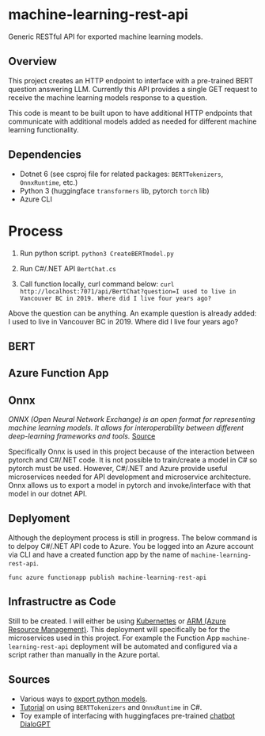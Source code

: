# machine-learning-rest-api
Generic RESTful API for exported machine learning models.

## Overview 
This project creates an HTTP endpoint to interface with a pre-trained BERT question answering LLM. Currently this API provides a single GET request to receive the machine learning models response to a question. 

This code is meant to be built upon to have additional HTTP endpoints that communicate with additional models added as needed for different machine learning functionality. 

## Dependencies
- Dotnet 6 (see csproj file for related packages: `BERTTokenizers`, `OnnxRuntime`, etc.)
- Python 3 (huggingface `transformers` lib, pytorch `torch` lib)
- Azure CLI 

# Process 

1. Run python script. 
`python3 CreateBERTmodel.py`

2. Run C#/.NET API `BertChat.cs`

3. Call function locally, curl command below: 
`curl http://localhost:7071/api/BertChat?question=I used to live in Vancouver BC in 2019. Where did I live four years ago?`

Above the question can be anything. An example question is already added: I used to live in Vancouver BC in 2019. Where did I live four years ago?

## BERT 

## Azure Function App 

## Onnx
*ONNX (Open Neural Network Exchange) is an open format for representing machine learning models. It allows for interoperability between different deep-learning frameworks and tools.* [Source](https://neptune.ai/blog/saving-trained-model-in-python)

Specifically Onnx is used in this project because of the interaction between pytorch and C#/.NET code. It is not possible to train/create a model in C# so pytorch must be used. However, C#/.NET and Azure provide useful microservices needed for API development and microservice architecture. Onnx allows us to export a model in pytorch and invoke/interface with that model in our dotnet API.  

## Deplyoment 

Although the deployment process is still in progress. The below command is to delpoy C#/.NET API code to Azure. You be logged into an Azure account via CLI and have a created function app by the name of `machine-learning-rest-api`.

`func azure functionapp publish machine-learning-rest-api`

## Infrastructre as Code

Still to be created. I will either be using [Kubernettes](https://kubernetes.io) or [ARM (Azure Resource Management)](https://azure.microsoft.com/en-us/get-started/azure-portal/resource-manager). This deployment will specifically be for the microservices used in this project. For example the Function App `machine-learning-rest-api` deployment will be automated and configured via a script rather than manually in the Azure portal. 

## Sources

- Various ways to [export python models](https://neptune.ai/blog/saving-trained-model-in-python). 
- [Tutorial](https://onnxruntime.ai/docs/tutorials/csharp/bert-nlp-csharp-console-app.html) on using `BERTTokenizers` and `OnnxRuntime` in C#. 
- Toy example of interfacing with huggingfaces pre-trained [chatbot DialoGPT](https://www.tome01.com/implement-a-chatbot-with-hugging-faces-dialogpt-in-python)

